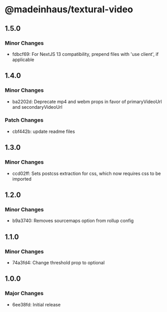 # @madeinhaus/textural-video

## 1.5.0

### Minor Changes

- fdbcf69: For NextJS 13 compatibility, prepend files with 'use client', if applicable

## 1.4.0

### Minor Changes

- ba2202d: Deprecate mp4 and webm props in favor of primaryVideoUrl and secondaryVideoUrl

### Patch Changes

- cbf442b: update readme files

## 1.3.0

### Minor Changes

- ccd02ff: Sets postcss extraction for css, which now requires css to be imported

## 1.2.0

### Minor Changes

- b9a3740: Removes sourcemaps option from rollup config

## 1.1.0

### Minor Changes

- 74a3fd4: Change threshold prop to optional

## 1.0.0

### Major Changes

- 6ee38fd: Initial release

